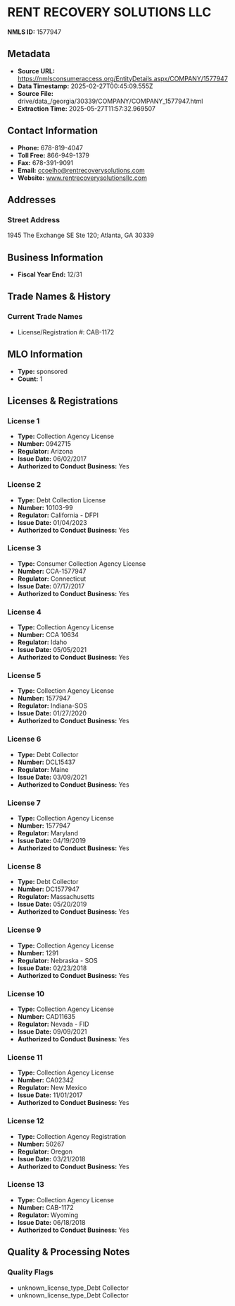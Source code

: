 # RENT RECOVERY SOLUTIONS LLC

**NMLS ID:** 1577947

## Metadata
- **Source URL:** https://nmlsconsumeraccess.org/EntityDetails.aspx/COMPANY/1577947
- **Data Timestamp:** 2025-02-27T00:45:09.555Z
- **Source File:** drive/data_/georgia/30339/COMPANY/COMPANY_1577947.html
- **Extraction Time:** 2025-05-27T11:57:32.969507

## Contact Information
- **Phone:** 678-819-4047
- **Toll Free:** 866-949-1379
- **Fax:** 678-391-9091
- **Email:** ccoelho@rentrecoverysolutions.com
- **Website:** www.rentrecoverysolutionsllc.com

## Addresses
### Street Address
1945 The Exchange SE Ste 120; Atlanta, GA 30339

## Business Information
- **Fiscal Year End:** 12/31

## Trade Names & History
### Current Trade Names
- License/Registration #: CAB-1172

## MLO Information
- **Type:** sponsored
- **Count:** 1

## Licenses & Registrations

### License 1
- **Type:** Collection Agency License
- **Number:** 0942715
- **Regulator:** Arizona
- **Issue Date:** 06/02/2017
- **Authorized to Conduct Business:** Yes

### License 2
- **Type:** Debt Collection License
- **Number:** 10103-99
- **Regulator:** California - DFPI
- **Issue Date:** 01/04/2023
- **Authorized to Conduct Business:** Yes

### License 3
- **Type:** Consumer Collection Agency License
- **Number:** CCA-1577947
- **Regulator:** Connecticut
- **Issue Date:** 07/17/2017
- **Authorized to Conduct Business:** Yes

### License 4
- **Type:** Collection Agency License
- **Number:** CCA 10634
- **Regulator:** Idaho
- **Issue Date:** 05/05/2021
- **Authorized to Conduct Business:** Yes

### License 5
- **Type:** Collection Agency License
- **Number:** 1577947
- **Regulator:** Indiana-SOS
- **Issue Date:** 01/27/2020
- **Authorized to Conduct Business:** Yes

### License 6
- **Type:** Debt Collector
- **Number:** DCL15437
- **Regulator:** Maine
- **Issue Date:** 03/09/2021
- **Authorized to Conduct Business:** Yes

### License 7
- **Type:** Collection Agency License
- **Number:** 1577947
- **Regulator:** Maryland
- **Issue Date:** 04/19/2019
- **Authorized to Conduct Business:** Yes

### License 8
- **Type:** Debt Collector
- **Number:** DC1577947
- **Regulator:** Massachusetts
- **Issue Date:** 05/20/2019
- **Authorized to Conduct Business:** Yes

### License 9
- **Type:** Collection Agency License
- **Number:** 1291
- **Regulator:** Nebraska - SOS
- **Issue Date:** 02/23/2018
- **Authorized to Conduct Business:** Yes

### License 10
- **Type:** Collection Agency License
- **Number:** CAD11635
- **Regulator:** Nevada - FID
- **Issue Date:** 09/09/2021
- **Authorized to Conduct Business:** Yes

### License 11
- **Type:** Collection Agency License
- **Number:** CA02342
- **Regulator:** New Mexico
- **Issue Date:** 11/01/2017
- **Authorized to Conduct Business:** Yes

### License 12
- **Type:** Collection Agency Registration
- **Number:** 50267
- **Regulator:** Oregon
- **Issue Date:** 03/21/2018
- **Authorized to Conduct Business:** Yes

### License 13
- **Type:** Collection Agency License
- **Number:** CAB-1172
- **Regulator:** Wyoming
- **Issue Date:** 06/18/2018
- **Authorized to Conduct Business:** Yes

## Quality & Processing Notes
### Quality Flags
- unknown_license_type_Debt Collector
- unknown_license_type_Debt Collector
